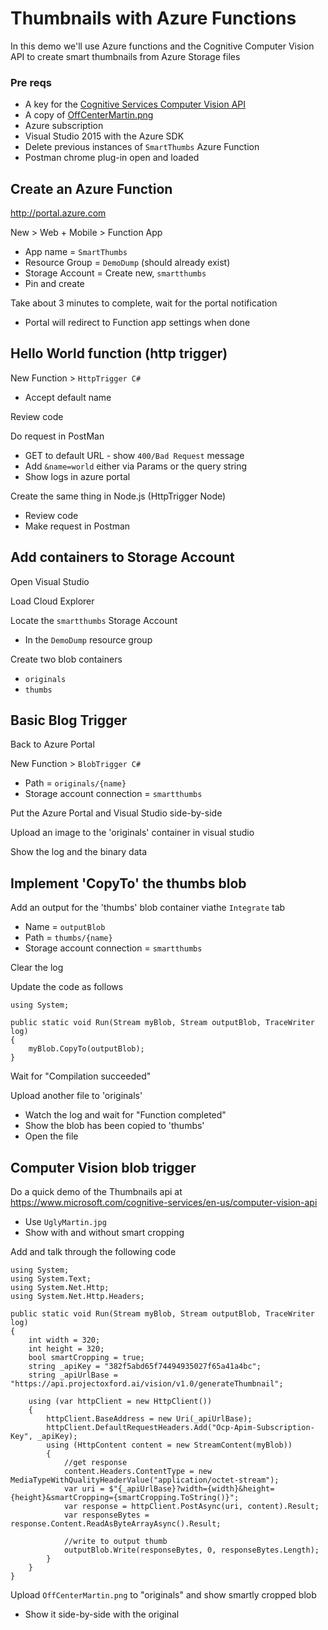 # Thumbnails with Azure Functions
In this demo we'll use Azure functions and the Cognitive Computer Vision API to create smart thumbnails from Azure Storage files

### Pre reqs
* A key for the [Cognitive Services Computer Vision API](https://www.microsoft.com/cognitive-services/en-us/computer-vision-api)
* A copy of [OffCenterMartin.png](https://raw.githubusercontent.com/martinkearn/Content/master/Blogs/Images/OffCenterMartin.png)
* Azure subscription
* Visual Studio 2015 with the Azure SDK
* Delete previous instances of `SmartThumbs` Azure Function
* Postman chrome plug-in open and loaded

## Create an Azure Function
http://portal.azure.com

New > Web + Mobile > Function App
* App name = `SmartThumbs`
* Resource Group = `DemoDump` (should already exist)
* Storage Account = Create new, `smartthumbs`
* Pin and create

Take about 3 minutes to complete, wait for the portal notification
* Portal will redirect to Function app settings when done

## Hello World function (http trigger)
New Function > `HttpTrigger C#`
* Accept default name

Review code

Do request in PostMan
* GET to default URL - show `400/Bad Request` message
* Add `&name=world` either via Params or the query string
* Show logs in azure portal

Create the same thing in Node.js (HttpTrigger Node)
* Review code
* Make request in Postman

## Add containers to Storage Account
Open Visual Studio

Load Cloud Explorer

Locate the `smartthumbs` Storage Account
* In the `DemoDump` resource group

Create two blob containers 
* `originals`
* `thumbs`

## Basic Blog Trigger
Back to Azure Portal

New Function > `BlobTrigger C#`
* Path = `originals/{name}`
* Storage account connection = `smartthumbs`

Put the Azure Portal and Visual Studio side-by-side

Upload an image to the 'originals' container in visual studio

Show the log and the binary data

## Implement 'CopyTo' the thumbs blob
Add an output for the 'thumbs' blob container viathe `Integrate` tab
* Name = `outputBlob`
* Path = `thumbs/{name}`
* Storage account connection = `smartthumbs`

Clear the log

Update the code as follows

```
using System;

public static void Run(Stream myBlob, Stream outputBlob, TraceWriter log)
{
    myBlob.CopyTo(outputBlob);
}
```

Wait for "Compilation succeeded"

Upload another file to 'originals'
* Watch the log and wait for "Function completed"
* Show the blob has been copied to 'thumbs'
* Open the file

## Computer Vision blob trigger
Do a quick demo of the Thumbnails api at https://www.microsoft.com/cognitive-services/en-us/computer-vision-api
* Use `UglyMartin.jpg`
* Show with and without smart cropping

Add and talk through the following code 

```
using System;
using System.Text;
using System.Net.Http;
using System.Net.Http.Headers;

public static void Run(Stream myBlob, Stream outputBlob, TraceWriter log)
{
    int width = 320;
    int height = 320;
    bool smartCropping = true;
    string _apiKey = "382f5abd65f74494935027f65a41a4bc";
    string _apiUrlBase = "https://api.projectoxford.ai/vision/v1.0/generateThumbnail";
    
    using (var httpClient = new HttpClient())
    {
        httpClient.BaseAddress = new Uri(_apiUrlBase);
        httpClient.DefaultRequestHeaders.Add("Ocp-Apim-Subscription-Key", _apiKey);
        using (HttpContent content = new StreamContent(myBlob))
        {
            //get response
            content.Headers.ContentType = new MediaTypeWithQualityHeaderValue("application/octet-stream");
            var uri = $"{_apiUrlBase}?width={width}&height={height}&smartCropping={smartCropping.ToString()}";
            var response = httpClient.PostAsync(uri, content).Result;
            var responseBytes = response.Content.ReadAsByteArrayAsync().Result;
            
            //write to output thumb
            outputBlob.Write(responseBytes, 0, responseBytes.Length);
        }
    }
}
```

Upload `OffCenterMartin.png` to "originals" and show smartly cropped blob
* Show it side-by-side with the original